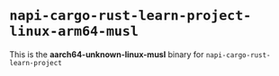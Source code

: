 # `napi-cargo-rust-learn-project-linux-arm64-musl`

This is the **aarch64-unknown-linux-musl** binary for `napi-cargo-rust-learn-project`

